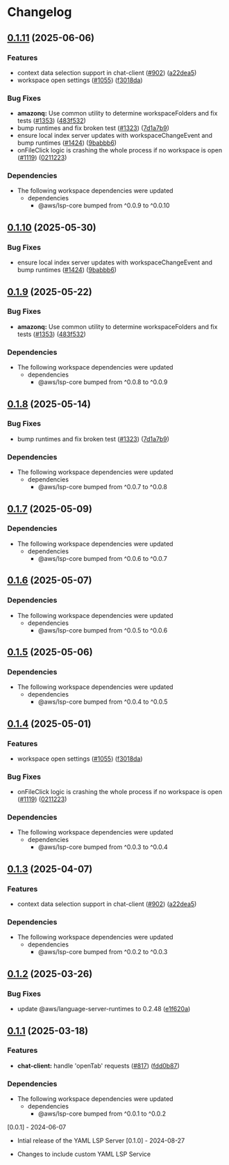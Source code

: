 # Changelog

## [0.1.11](https://github.com/mj632/language-servers/compare/lsp-yaml/v0.1.10...lsp-yaml/v0.1.11) (2025-06-06)


### Features

* context data selection support in chat-client ([#902](https://github.com/mj632/language-servers/issues/902)) ([a22dea5](https://github.com/mj632/language-servers/commit/a22dea51c0039f198a403e88f774ad7769b15d29))
* workspace open settings ([#1055](https://github.com/mj632/language-servers/issues/1055)) ([f3018da](https://github.com/mj632/language-servers/commit/f3018da706663b0f64bc5b4becc2fd600d5ff5b6))


### Bug Fixes

* **amazonq:** Use common utility to determine workspaceFolders and fix tests ([#1353](https://github.com/mj632/language-servers/issues/1353)) ([483f532](https://github.com/mj632/language-servers/commit/483f532b940d3ff2e914c0824f7501c3fe6a6235))
* bump runtimes and fix broken test ([#1323](https://github.com/mj632/language-servers/issues/1323)) ([7d1a7b9](https://github.com/mj632/language-servers/commit/7d1a7b9700ee2cc154dfe357ebbb62597d3f1582))
* ensure local index server updates with workspaceChangeEvent and bump runtimes ([#1424](https://github.com/mj632/language-servers/issues/1424)) ([9babbb6](https://github.com/mj632/language-servers/commit/9babbb643daa2893454dbc977d3802822b2c0aa6))
* onFileClick logic is crashing the whole process if no workspace is open ([#1119](https://github.com/mj632/language-servers/issues/1119)) ([0211223](https://github.com/mj632/language-servers/commit/0211223a93dd3ddcb5b7b06882e2a10eb09fa01c))


### Dependencies

* The following workspace dependencies were updated
  * dependencies
    * @aws/lsp-core bumped from ^0.0.9 to ^0.0.10

## [0.1.10](https://github.com/aws/language-servers/compare/lsp-yaml/v0.1.9...lsp-yaml/v0.1.10) (2025-05-30)


### Bug Fixes

* ensure local index server updates with workspaceChangeEvent and bump runtimes ([#1424](https://github.com/aws/language-servers/issues/1424)) ([9babbb6](https://github.com/aws/language-servers/commit/9babbb643daa2893454dbc977d3802822b2c0aa6))

## [0.1.9](https://github.com/aws/language-servers/compare/lsp-yaml/v0.1.8...lsp-yaml/v0.1.9) (2025-05-22)


### Bug Fixes

* **amazonq:** Use common utility to determine workspaceFolders and fix tests ([#1353](https://github.com/aws/language-servers/issues/1353)) ([483f532](https://github.com/aws/language-servers/commit/483f532b940d3ff2e914c0824f7501c3fe6a6235))


### Dependencies

* The following workspace dependencies were updated
  * dependencies
    * @aws/lsp-core bumped from ^0.0.8 to ^0.0.9

## [0.1.8](https://github.com/aws/language-servers/compare/lsp-yaml/v0.1.7...lsp-yaml/v0.1.8) (2025-05-14)


### Bug Fixes

* bump runtimes and fix broken test ([#1323](https://github.com/aws/language-servers/issues/1323)) ([7d1a7b9](https://github.com/aws/language-servers/commit/7d1a7b9700ee2cc154dfe357ebbb62597d3f1582))


### Dependencies

* The following workspace dependencies were updated
  * dependencies
    * @aws/lsp-core bumped from ^0.0.7 to ^0.0.8

## [0.1.7](https://github.com/aws/language-servers/compare/lsp-yaml/v0.1.6...lsp-yaml/v0.1.7) (2025-05-09)


### Dependencies

* The following workspace dependencies were updated
  * dependencies
    * @aws/lsp-core bumped from ^0.0.6 to ^0.0.7

## [0.1.6](https://github.com/aws/language-servers/compare/lsp-yaml/v0.1.5...lsp-yaml/v0.1.6) (2025-05-07)


### Dependencies

* The following workspace dependencies were updated
  * dependencies
    * @aws/lsp-core bumped from ^0.0.5 to ^0.0.6

## [0.1.5](https://github.com/aws/language-servers/compare/lsp-yaml/v0.1.4...lsp-yaml/v0.1.5) (2025-05-06)


### Dependencies

* The following workspace dependencies were updated
  * dependencies
    * @aws/lsp-core bumped from ^0.0.4 to ^0.0.5

## [0.1.4](https://github.com/aws/language-servers/compare/lsp-yaml/v0.1.3...lsp-yaml/v0.1.4) (2025-05-01)


### Features

* workspace open settings ([#1055](https://github.com/aws/language-servers/issues/1055)) ([f3018da](https://github.com/aws/language-servers/commit/f3018da706663b0f64bc5b4becc2fd600d5ff5b6))


### Bug Fixes

* onFileClick logic is crashing the whole process if no workspace is open ([#1119](https://github.com/aws/language-servers/issues/1119)) ([0211223](https://github.com/aws/language-servers/commit/0211223a93dd3ddcb5b7b06882e2a10eb09fa01c))


### Dependencies

* The following workspace dependencies were updated
  * dependencies
    * @aws/lsp-core bumped from ^0.0.3 to ^0.0.4

## [0.1.3](https://github.com/aws/language-servers/compare/lsp-yaml/v0.1.2...lsp-yaml/v0.1.3) (2025-04-07)


### Features

* context data selection support in chat-client ([#902](https://github.com/aws/language-servers/issues/902)) ([a22dea5](https://github.com/aws/language-servers/commit/a22dea51c0039f198a403e88f774ad7769b15d29))


### Dependencies

* The following workspace dependencies were updated
  * dependencies
    * @aws/lsp-core bumped from ^0.0.2 to ^0.0.3

## [0.1.2](https://github.com/aws/language-servers/compare/lsp-yaml/v0.1.1...lsp-yaml/v0.1.2) (2025-03-26)


### Bug Fixes

* update @aws/language-server-runtimes to 0.2.48 ([e1f620a](https://github.com/aws/language-servers/commit/e1f620ac2b59b4f61daff842a9f29ded1b8fa04e))

## [0.1.1](https://github.com/aws/language-servers/compare/lsp-yaml/v0.1.0...lsp-yaml/v0.1.1) (2025-03-18)


### Features

* **chat-client:** handle 'openTab' requests ([#817](https://github.com/aws/language-servers/issues/817)) ([fdd0b87](https://github.com/aws/language-servers/commit/fdd0b87ad2d2c9a540d2594bb9243cad01b5887a))


### Dependencies

* The following workspace dependencies were updated
  * dependencies
    * @aws/lsp-core bumped from ^0.0.1 to ^0.0.2

[0.0.1] - 2024-06-07

- Intial release of the YAML LSP Server
[0.1.0] - 2024-08-27

- Changes to include custom YAML LSP Service
